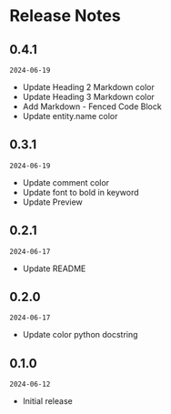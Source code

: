 # Release Notes

## 0.4.1
`2024-06-19`
- Update Heading 2 Markdown color
- Update Heading 3 Markdown color
- Add Markdown - Fenced Code Block
- Update entity.name color

## 0.3.1
`2024-06-19`
- Update comment color
- Update font to bold in keyword
- Update Preview

## 0.2.1
`2024-06-17`
- Update README

## 0.2.0
`2024-06-17`
- Update color python docstring

## 0.1.0
`2024-06-12`
- Initial release
